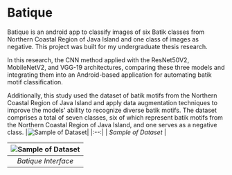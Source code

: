 # Batique
Batique is an android app to classify images of six Batik classes from Northern Coastal Region of Java Island and one class of images as negative. This project was built for my undergraduate thesis research.

In this research, the CNN method applied with the ResNet50V2, MobileNetV2, and VGG-19 architectures, comparing these three models and integrating them into an Android-based application for automating batik motif classification. 

Additionally, this study used the dataset of batik motifs from the Northern Coastal Region of Java Island and apply data augmentation techniques to improve the models' ability to recognize diverse batik motifs. The dataset comprises a total of seven classes, six of which represent batik motifs from the Northern Coastal Region of Java Island, and one serves as a negative class.
|![Sample of Dataset](https://github.com/ilyamfaisal28/Batique_app/assets/89628535/19ebc4a6-84b8-485d-ad92-eb63284a73d2)|
|:--:| 
| *Sample of Dataset* |

|![Sample of Dataset](https://github.com/ilyamfaisal28/Batique_app/assets/89628535/beacc9d9-f544-496e-bc49-a71e7a538d01)|
|:--:| 
| *Batique Interface* |
